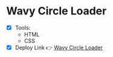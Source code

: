 # Wavy Circle Loader
  - [x] Tools:
    - HTML
    - CSS
  - [x] Deploy Link 👉 [Wavy Circle Loader](https://github.com/BekCodingAddict/CSS-Animations/tree/master/WavyCircleLoader/)
